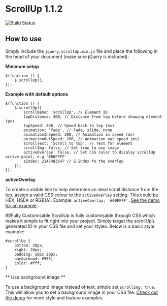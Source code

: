 # ScrollUp 1.1.2
![Build Status](https://travis-ci.org/psenger/scrollup.png "Build Status" )

## How to use
Simply include the `jquery.scrollUp.min.js` file and place the following in the head of your document (make sure jQuery is included):

**Minimum setup**

    $(function () {
        $.scrollUp();
    });

**Example with default options**

    $(function () {
        $.scrollUp({
            scrollName: 'scrollUp', // Element ID
            topDistance: 300, // Distance from top before showing element (px)
            topSpeed: 300, // Speed back to top (ms)
            animation: 'fade', // Fade, slide, none
            animationInSpeed: 200, // Animation in speed (ms)
            animationOutSpeed: 200, // Animation out speed (ms)
            scrollText: 'Scroll to top', // Text for element
            scrollImg: false, // Set true to use image
            activeOverlay: false, // Set CSS color to display scrollUp active point, e.g '#00FFFF'
            zIndex: 2147483647 // Z-Index fo the overlay
        });
    });

**activeOverlay**

To create a visible line to help determine an ideal scroll distance from the top, assign a valid CSS colour to the `activeOverlay` setting. This could be HEX, HSLA or RGB(A). Example: `activeOverlay: '#00FFFF'`. [See the demo for an example](http://markgoodyear.com/labs/scrollup) .

##Fully Customisable
ScrollUp is fully customisable through CSS which makes it simple to fit right into your project. Simply target the scrollUp&rsquo;s generated ID in your CSS file and set your styles. Below is a basic style example:

    #scrollUp {
        bottom: 20px;
        right: 20px;
        padding: 10px 20px;
        background: #555;
        color: #fff;
    }

** Use background image **

To use a background image instead of text, simple set `scrollImg: true`. This will allow you to set a background image in your CSS file. [Check out the demo](http://markgoodyear.com/labs/scrollup/) for more style and feature examples.